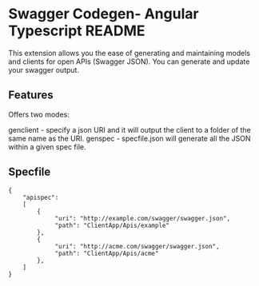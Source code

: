 # Swagger Codegen- Angular Typescript README

This extension allows you the ease of generating and maintaining models and clients for open APIs (Swagger JSON).  You can generate and update your swagger output.

## Features

Offers two modes:

genclient - specify a json URI and it will output the client to a folder of the same name as the URI.
genspec - specfile.json will generate all the JSON within a given spec file.

## Specfile

```
{
    "apispec":
    [
        {
             "uri": "http://example.com/swagger/swagger.json",
             "path": "ClientApp/Apis/example"
        },
        {
             "uri": "http://acme.com/swagger/swagger.json",
             "path": "ClientApp/Apis/acme"
        },
    ]
}
```

